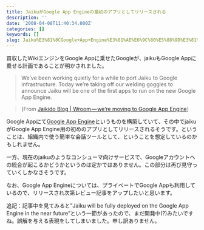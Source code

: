 ```yaml
---
title: JaikuがGoogle App Engineの最初のアプリとしてリリースされる
description: ''
date: '2008-04-08T11:40:34.000Z'
categories: []
keywords: []
slug: Jaiku%E3%81%8CGoogle+App+Engine%E3%81%AE%E6%9C%80%E5%88%9D%E3%81%AE%E3%82%A2%E3%83%97%E3%83%AA%E3%81%A8%E3%81%97%E3%81%A6%E3%83%AA%E3%83%AA%E3%83%B...
---
```

買収したWikiエンジンをGoogle Appに乗せたGoogleが、jaikuもGoogle Appに乗せる計画であることが明かされました。

> We’ve been working quietly for a while to port Jaiku to Google infrastructure. Today we’re taking off our welding goggles to announce Jaiku will be one of the first apps to run on the new Google App Engine.

> \[From [Jaikido Blog | Wroom — we’re moving to Google App Engine](http://www.jaiku.com/blog/2008/04/08/wroom-were-moving-to-google-app-engine/)\]

Google Appにて[Google App Engine](http://appengine.google.com/)というものを構築していて、その中でjaikuがGoogle App Engine用の初めのアプリとしてリリースされるそうです。ということは、組織内で使う簡単な会話ツールとして、ということを想定しているのかもしれません。

一方、現在のjaikuのようなコンシューマ向けサービスで、Googleアカウントへの統合が起こるかどうかというのは定かではありません。この部分は再び見守っていくしかなさそうです。

なお、Google App Engineについては、プライベートでGoogle Appも利用しているので、リリースされ次第レビュー記事をアップしたいと思います。

追記：記事中を見てみると”Jaiku will be fully deployed on the Google App Engine in the near future”という一節があったので、まだ開発中(?)みたいですね。誤解を与える表現をしてしまいました。申し訳ありません。
